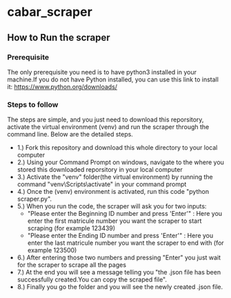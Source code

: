 # cabar_scraper
## How to Run the scraper
### Prerequisite
The only prerequisite you need is to have python3 installed in your machine.If you do not have Python installed, you can use this link to install it: https://www.python.org/downloads/

### Steps to follow
The steps are simple, and you just need to download this reporsitory, activate the virtual environment (venv) and run the scraper through the command line.
Below are the detailed steps.
- 1.) Fork this repository and download this whole directory to your local computer
- 2.) Using your Command Prompt on windows, navigate to the where you stored this downloaded reporsitory in your local computer
- 3.) Activate the "venv" folder(the virtual environment) by running the command "venv\Scripts\activate" in your command prompt
- 4.) Once the (venv) environment is activated, run this code "python scraper.py".
- 5.) When you run the code, the scraper will ask you for two inputs:
  - "Please enter the Beginning ID number and press 'Enter'" : Here you enter the first matricule number you want the scraper to start scraping (for example 123439)
  - "Please enter the Ending ID number and press 'Enter'" : Here you enter the last matricule number you want the scraper to end with (for example 123500)
- 6.) After entering those two numbers and pressing "Enter" you just wait for the scraper to scrape all the pages
- 7.) At the end you will see a message telling you "the .json file has been successfully created.You can copy the scraped file".
- 8.) Finally you go the folder and you will see the newly created .json file.
